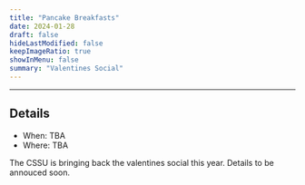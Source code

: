 ```yaml
---
title: "Pancake Breakfasts"
date: 2024-01-28
draft: false
hideLastModified: false
keepImageRatio: true
showInMenu: false
summary: "Valentines Social"
---
```

---

## Details

- When: TBA
- Where: TBA

The CSSU is bringing back the valentines social this year. Details to be annouced soon.
